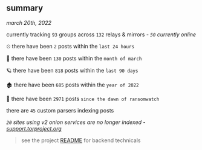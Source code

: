 
## summary
_march 20th, 2022_

currently tracking `93` groups across `132` relays & mirrors - _`50` currently online_

⏲ there have been `2` posts within the `last 24 hours`

🦈 there have been `130` posts within the `month of march`

🪐 there have been `818` posts within the `last 90 days`

🏚 there have been `685` posts within the `year of 2022`

🦕 there have been `2971` posts `since the dawn of ransomwatch`

there are `45` custom parsers indexing posts

_`20` sites using v2 onion services are no longer indexed - [support.torproject.org](https://support.torproject.org/onionservices/v2-deprecation/)_

> see the project [README](https://github.com/thetanz/ransomwatch#ransomwatch--) for backend technicals
